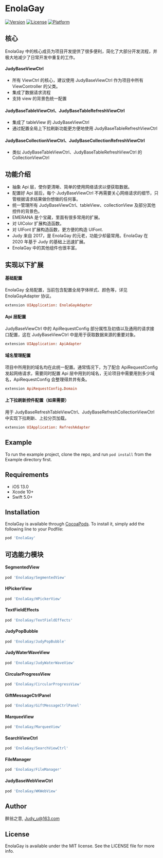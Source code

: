 # EnolaGay

[![Version](https://img.shields.io/cocoapods/v/EnolaGay.svg?style=flat)](https://cocoapods.org/pods/EnolaGay)
[![License](https://img.shields.io/cocoapods/l/EnolaGay.svg?style=flat)](https://cocoapods.org/pods/EnolaGay)
[![Platform](https://img.shields.io/cocoapods/p/EnolaGay.svg?style=flat)](https://cocoapods.org/pods/EnolaGay)


## 核心
EnolaGay 中的核心成员为项目开发提供了很多便利，简化了大部分开发流程，并极大地减少了日常开发中重复的工作。
#### JudyBaseViewCtrl
- 所有 ViewCtrl 的核心，建议使用 JudyBaseViewCtrl 作为项目中所有 ViewController 的父类。
- 集成了数据请求流程
- 支持 view 的背景色统一配置
#### JudyBaseTableViewCtrl、JudyBaseTableRefreshViewCtrl
- 集成了 tableView 的 JudyBaseViewCtrl
- 通过配置全局上下拉刷新功能更方便地使用 JudyBaseTableRefreshViewCtrl
#### JudyBaseCollectionViewCtrl、JudyBaseCollectionRefreshViewCtrl
- 类似 JudyBaseTableViewCtrl、JudyBaseTableRefreshViewCtrl 的 CollectionViewCtrl

## 功能介绍

- 抽象 Api 层，使你更清晰、简单的使用网络请求以便获取数据。
- 配置好 Api 层后，每个 JudyBaseViewCtrl 不再需要关心网络请求的细节，只管根据请求结果做你想做的任何事。
- 统一管理所有 JudyBaseViewCtrl、tableView、collectionView 及部分其他控件的背景色。
- EMERANA 是个宝藏，里面有很多常用的扩展。
- 对 UIColor 扩展构造函数。
- 对 UIFont 扩展构造函数，更方便的构造 UIFont.
- Judy 来自 2017，是 EnolaGay 的元老，功能少却最常用。EnolaGay 在 2020 年基于 Judy 的基础上迅速扩展。
- EnolaGay 中的其他组件也很丰富。


## 实现以下扩展

#### 基础配置
EnolaGay 全局配置，当前包含配置全局字体样式、颜色等，详见 EnolaGayAdapter 协议。
```ruby
extension UIApplication: EnolaGayAdapter
```

#### Api 层配置
JudyBaseViewCtrl 中的 ApiRequestConfig 部分属性及初值以及通用的请求接口配置，这在 JudyBaseViewCtrl 中是用于获取数据来源的重要对象。
```ruby
extension UIApplication: ApiAdapter
```

#### 域名管理配置
项目中所用到的域名均在此统一配置。通常情况下，为了配合 ApiRequestConfig 发起网络请求，需要同时配置 Api 层中用到的域名，无论项目中需要用到多少域名，ApiRequestConfig  会整理得井井有条。
```ruby
extension ApiRequestConfig.Domain
```

#### 上下拉刷新控件配置（如果需要）
用于 JudyBaseRefreshTableViewCtrl、JudyBaseRefreshCollectionViewCtrl 中实现下拉刷新、上拉分页加载。
```ruby
extension UIApplication: RefreshAdapter
```


## Example

To run the example project, clone the repo, and run `pod install` from the Example directory first.


## Requirements

- iOS 13.0
- Xcode 10+
- Swift 5.0+

## Installation

EnolaGay is available through [CocoaPods](https://cocoapods.org). To install
it, simply add the following line to your Podfile:

```ruby
pod 'EnolaGay'
```
## 可选能力模块

#### SegmentedView
```ruby
pod 'EnolaGay/SegmentedView'
```
#### HPickerView
```ruby
pod 'EnolaGay/HPickerView'
```
#### TextFieldEffects
```ruby
pod 'EnolaGay/TextFieldEffects'
```
#### JudyPopBubble
```ruby
pod 'EnolaGay/JudyPopBubble'
```
#### JudyWaterWaveView
```ruby
pod 'EnolaGay/JudyWaterWaveView'
```
#### CircularProgressView
```ruby
pod 'EnolaGay/CircularProgressView'
```
#### GiftMessageCtrlPanel
```ruby
pod 'EnolaGay/GiftMessageCtrlPanel'
```
#### MarqueeView
```ruby
pod 'EnolaGay/MarqueeView'
```

#### SearchViewCtrl
```ruby
pod 'EnolaGay/SearchViewCtrl'
```

#### FileManager
```ruby
pod 'EnolaGay/FileManager'
```

#### JudyBaseWebViewCtrl
```ruby
pod 'EnolaGay/WKWebView'
```

## Author

醉翁之意, Judy_u@163.com

## License

EnolaGay is available under the MIT license. See the LICENSE file for more info.

